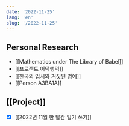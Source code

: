 ```yaml
---
date: '2022-11-25'
lang: 'en'
slug: '/2022-11-25'
---
```


## Personal Research

- [[Mathematics under The Library of Babel]]
- [[프로젝트 어덕행덕]]
- [[한국의 입시와 거짓된 명예]]
- [[Person A3BA1A]]

## [[Project]]

- [x] [[2022년 11월 한 달간 일기 쓰기]]
